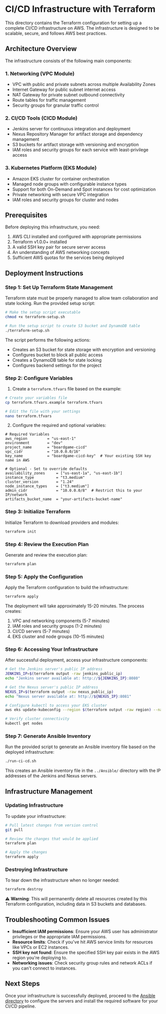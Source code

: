 # CI/CD Infrastructure with Terraform

This directory contains the Terraform configuration for setting up a complete CI/CD infrastructure on AWS. The infrastructure is designed to be scalable, secure, and follows AWS best practices.

## Architecture Overview

The infrastructure consists of the following main components:

### 1. Networking (VPC Module)
- VPC with public and private subnets across multiple Availability Zones
- Internet Gateway for public subnet internet access
- NAT Gateway for private subnet outbound connectivity
- Route tables for traffic management
- Security groups for granular traffic control

### 2. CI/CD Tools (CICD Module)
- Jenkins server for continuous integration and deployment
- Nexus Repository Manager for artifact storage and dependency management
- S3 buckets for artifact storage with versioning and encryption
- IAM roles and security groups for each service with least-privilege access

### 3. Kubernetes Platform (EKS Module)
- Amazon EKS cluster for container orchestration
- Managed node groups with configurable instance types 
- Support for both On-Demand and Spot instances for cost optimization
- Private networking with secure VPC integration
- IAM roles and security groups for cluster and nodes

## Prerequisites

Before deploying this infrastructure, you need:

1. AWS CLI installed and configured with appropriate permissions
2. Terraform v1.0.0+ installed
3. A valid SSH key pair for secure server access
4. An understanding of AWS networking concepts
5. Sufficient AWS quotas for the services being deployed

## Deployment Instructions

### Step 1: Set Up Terraform State Management

Terraform state must be properly managed to allow team collaboration and state locking. Run the provided setup script:

```bash
# Make the setup script executable
chmod +x terraform-setup.sh

# Run the setup script to create S3 bucket and DynamoDB table
./terraform-setup.sh
```

The script performs the following actions:
- Creates an S3 bucket for state storage with encryption and versioning
- Configures bucket to block all public access
- Creates a DynamoDB table for state locking
- Configures backend settings for the project

### Step 2: Configure Variables

1. Create a `terraform.tfvars` file based on the example:

```bash
# Create your variables file
cp terraform.tfvars.example terraform.tfvars

# Edit the file with your settings
nano terraform.tfvars
```

2. Configure the required and optional variables:

```hcl
# Required Variables
aws_region         = "us-east-1"
environment        = "dev"
project_name       = "boardgame-cicd"
vpc_cidr           = "10.0.0.0/16"
key_name           = "boardgame-cicd-key"  # Your existing SSH key name in AWS

# Optional - Set to override defaults
availability_zones     = ["us-east-1a", "us-east-1b"]
instance_type          = "t3.medium"
cluster_version        = "1.24"
node_instance_types    = ["t3.medium"]
admin_cidr             = "10.0.0.0/8"  # Restrict this to your IP/network
artifacts_bucket_name  = "your-artifacts-bucket-name"
```

### Step 3: Initialize Terraform

Initialize Terraform to download providers and modules:

```bash
terraform init
```

### Step 4: Review the Execution Plan

Generate and review the execution plan:

```bash
terraform plan
```

### Step 5: Apply the Configuration

Apply the Terraform configuration to build the infrastructure:

```bash
terraform apply
```

The deployment will take approximately 15-20 minutes. The process creates:
1. VPC and networking components (5-7 minutes)
2. IAM roles and security groups (1-2 minutes)
3. CI/CD servers (5-7 minutes)
4. EKS cluster and node groups (10-15 minutes)

### Step 6: Accessing Your Infrastructure

After successful deployment, access your infrastructure components:

```bash
# Get the Jenkins server's public IP address
JENKINS_IP=$(terraform output -raw jenkins_public_ip)
echo "Jenkins server available at: http://${JENKINS_IP}:8080"

# Get the Nexus server's public IP address
NEXUS_IP=$(terraform output -raw nexus_public_ip)
echo "Nexus server available at: http://${NEXUS_IP}:8081"

# Configure kubectl to access your EKS cluster
aws eks update-kubeconfig --region $(terraform output -raw region) --name $(terraform output -raw cluster_name)

# Verify cluster connectivity
kubectl get nodes
```

### Step 7: Generate Ansible Inventory

Run the provided script to generate an Ansible inventory file based on the deployed infrastructure:

```bash
./run-ci-cd.sh
```

This creates an Ansible inventory file in the `../Ansible/` directory with the IP addresses of the Jenkins and Nexus servers.

## Infrastructure Management

### Updating Infrastructure

To update your infrastructure:

```bash
# Pull latest changes from version control
git pull

# Review the changes that would be applied
terraform plan

# Apply the changes
terraform apply
```

### Destroying Infrastructure

To tear down the infrastructure when no longer needed:

```bash
terraform destroy
```

⚠️ **Warning**: This will permanently delete all resources created by this Terraform configuration, including data in S3 buckets and databases.

## Troubleshooting Common Issues

- **Insufficient IAM permissions**: Ensure your AWS user has administrator privileges or the appropriate IAM permissions.
- **Resource limits**: Check if you've hit AWS service limits for resources like VPCs or EC2 instances.
- **SSH key not found**: Ensure the specified SSH key pair exists in the AWS region you're deploying to.
- **Networking issues**: Check security group rules and network ACLs if you can't connect to instances.

## Next Steps

Once your infrastructure is successfully deployed, proceed to the [Ansible directory](../Ansible/) to configure the servers and install the required software for your CI/CD pipeline.